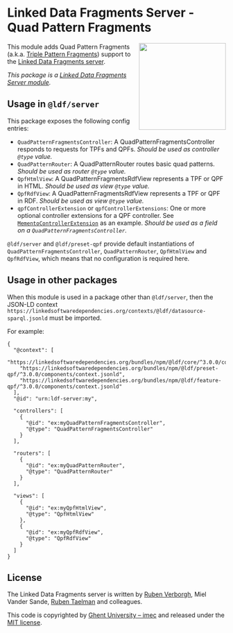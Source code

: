 # Linked Data Fragments Server - Quad Pattern Fragments
<img src="http://linkeddatafragments.org/images/logo.svg" width="200" align="right" alt="" />

This module adds Quad Pattern Fragments (a.k.a. [Triple Pattern Fragments](http://www.hydra-cg.com/spec/latest/triple-pattern-fragments/)) support to the [Linked Data Fragments server](https://github.com/LinkedDataFragments/Server.js).

_This package is a [Linked Data Fragments Server module](https://github.com/LinkedDataFragments/Server.js/)._

## Usage in `@ldf/server`

This package exposes the following config entries:
* `QuadPatternFragmentsController`: A QuadPatternFragmentsController responds to requests for TPFs and QPFs. _Should be used as controller `@type` value._
* `QuadPatternRouter`: A QuadPatternRouter routes basic quad patterns. _Should be used as router `@type` value._
* `QpfHtmlView`: A QuadPatternFragmentsRdfView represents a TPF or QPF in HTML. _Should be used as view `@type` value._
* `QpfRdfView`: A QuadPatternFragmentsRdfView represents a TPF or QPF in RDF. _Should be used as view `@type` value._
* `qpfControllerExtension` or `qpfControllerExtensions`: One or more optional controller extensions for a QPF controller. See [`MementoControllerExtension`](https://github.com/LinkedDataFragments/Server.js/tree/release/3/packages/feature-memento#usage-in-ldfserver) as an example. _Should be used as a field on a `QuadPatternFragmentsController`._

`@ldf/server` and `@ldf/preset-qpf` provide default instantiations of `QuadPatternFragmentsController`, `QuadPatternRouter`, `QpfHtmlView` and `QpfRdfView`,
which means that no configuration is required here.

## Usage in other packages

When this module is used in a package other than `@ldf/server`,
then the JSON-LD context `https://linkedsoftwaredependencies.org/contexts/@ldf/datasource-sparql.jsonld` must be imported.

For example:
```
{
  "@context": [
    "https://linkedsoftwaredependencies.org/bundles/npm/@ldf/core/^3.0.0/components/context.jsonld",
    "https://linkedsoftwaredependencies.org/bundles/npm/@ldf/preset-qpf/^3.0.0/components/context.jsonld",
    "https://linkedsoftwaredependencies.org/bundles/npm/@ldf/feature-qpf/^3.0.0/components/context.jsonld"
  ],
  "@id": "urn:ldf-server:my",

  "controllers": [
    {
      "@id": "ex:myQuadPatternFragmentsController",
      "@type": "QuadPatternFragmentsController"
    }
  ],

  "routers": [
    {
      "@id": "ex:myQuadPatternRouter",
      "@type": "QuadPatternRouter"
    }
  ],

  "views": [
    {
      "@id": "ex:myQpfHtmlView",
      "@type": "QpfHtmlView"
    },
    {
      "@id": "ex:myQpfRdfView",
      "@type": "QpfRdfView"
    }
  ]
}
```

## License
The Linked Data Fragments server is written by [Ruben Verborgh](https://ruben.verborgh.org/), Miel Vander Sande, [Ruben Taelman](https://www.rubensworks.net/) and colleagues.

This code is copyrighted by [Ghent University – imec](http://idlab.ugent.be/)
and released under the [MIT license](http://opensource.org/licenses/MIT).
